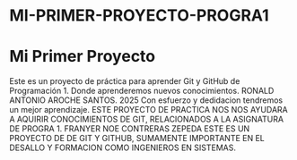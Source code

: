# MI-PRIMER-PROYECTO-PROGRA1
# Mi Primer Proyecto
Este es un proyecto de práctica para aprender Git y GitHub de Programación 1. Donde aprenderemos nuevos conocimientos.
RONALD ANTONIO AROCHE SANTOS. 2025
Con esfuerzo y dedidacion tendremos un mejor aprendizaje.
ESTE PROYECTO DE PRACTICA NOS  NOS AYUDARA A AQUIRIR CONOCIMIENTOS DE GIT, RELACIONADOS A LA ASIGNATURA DE PROGRA 1.
FRANYER NOE CONTRERAS ZEPEDA
ESTE ES UN PROYECTO DE DE GIT Y GITHUB, SUMAMENTE IMPORTANTE EN EL DESALLO Y FORMACION COMO INGENIEROS EN SISTEMAS.